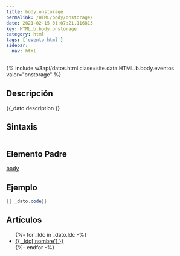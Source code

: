 ```yaml
---
title: body.onstorage
permalink: /HTML/body/onstorage/
date: 2021-02-15 01:07:21.116813
key: HTML.b.body.onstorage
category: html
tags: ['evento html']
sidebar: 
  nav: html
---
```


{% include w3api/datos.html clase=site.data.HTML.b.body.eventos valor="onstorage" %}

## Descripción
{{_dato.description }}

## Sintaxis
~~~html
~~~

## Elemento Padre
[body](/HTML/body/)

## Ejemplo
~~~java
{{ _dato.code}}
~~~

## Artículos
<ul>
{%- for _ldc in _dato.ldc -%}
   <li>
       <a href="{{_ldc['url'] }}">{{ _ldc['nombre'] }}</a>
   </li>
{%- endfor -%}
</ul>
